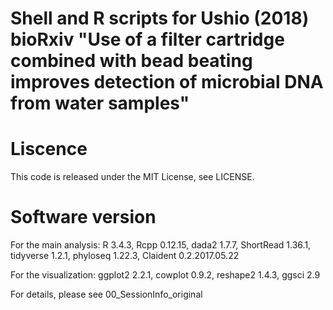 # Shell and R scripts for Ushio (2018) bioRxiv "Use of a filter cartridge combined with bead beating improves detection of microbial DNA from water samples"

# Liscence
This code is released under the MIT License, see LICENSE.

# Software version
For the main analysis: R 3.4.3, Rcpp 0.12.15, dada2 1.7.7, ShortRead 1.36.1, tidyverse 1.2.1, phyloseq 1.22.3, Claident 0.2.2017.05.22

For the visualization: ggplot2 2.2.1, cowplot 0.9.2, reshape2 1.4.3, ggsci 2.9

For details, please see 00_SessionInfo_original
